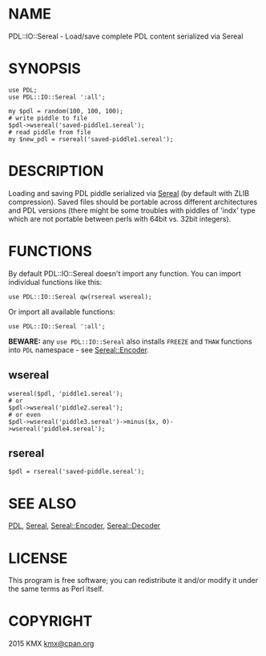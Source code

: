# NAME

PDL::IO::Sereal - Load/save complete PDL content serialized via Sereal

# SYNOPSIS

    use PDL;
    use PDL::IO::Sereal ':all';

    my $pdl = random(100, 100, 100);
    # write piddle to file
    $pdl->wsereal('saved-piddle1.sereal');
    # read piddle from file
    my $new_pdl = rsereal('saved-piddle1.sereal');

# DESCRIPTION

Loading and saving PDL piddle serialized via [Sereal](https://metacpan.org/pod/Sereal) (by default with ZLIB compression).
Saved files should be portable across different architectures and PDL versions (there might
be some troubles with piddles of 'indx' type which are not portable between perls with
64bit vs. 32bit integers).

# FUNCTIONS

By default PDL::IO::Sereal doesn't import any function. You can import individual functions like this:

    use PDL::IO::Sereal qw(rsereal wsereal);

Or import all available functions:

    use PDL::IO::Sereal ':all';

**BEWARE:** any `use PDL::IO::Sereal` also installs `FREEZE` and `THAW` functions
into `PDL` namespace - see [Sereal::Encoder](https://metacpan.org/pod/Sereal::Encoder).

## wsereal

    wsereal($pdl, 'piddle1.sereal');
    # or
    $pdl->wsereal('piddle2.sereal');
    # or even
    $pdl->wsereal('piddle3.sereal')->minus($x, 0)->wsereal('piddle4.sereal');

## rsereal

    $pdl = rsereal('saved-piddle.sereal');

# SEE ALSO

[PDL](https://metacpan.org/pod/PDL), [Sereal](https://metacpan.org/pod/Sereal), [Sereal::Encoder](https://metacpan.org/pod/Sereal::Encoder), [Sereal::Decoder](https://metacpan.org/pod/Sereal::Decoder)

# LICENSE

This program is free software; you can redistribute it and/or modify it under the same terms as Perl itself.

# COPYRIGHT

2015 KMX <kmx@cpan.org>
